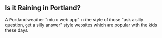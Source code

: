 ## Is it Raining in Portland?

A Portland weather "micro web app" in the style of those
"ask a silly question, get a silly answer" style websites which are popular
with the kids these days.

